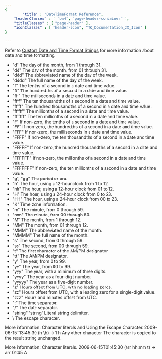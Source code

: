 ```yaml
---
{ 
		"title" : "DateTimeFormat Reference",
	"headerClasses" : [ "bm4", "page-header-container" ],
	"titleClasses" : [ "page-header" ],
	"iconClasses" : [ "header-icon", "TK_Documentation_2X_Icon" ]
}

---
```


Refer to [Custom Date and Time Format Strings](https://docs.microsoft.com/en-us/dotnet/standard/base-types/custom-date-and-time-format-strings) 
for more information about date and time formatting.


* "d"	The day of the month, from 1 through 31.
* "dd"	The day of the month, from 01 through 31.
* "ddd"	The abbreviated name of the day of the week.
* "dddd"	The full name of the day of the week.
* "f"	The tenths of a second in a date and time value.
* "ff"	The hundredths of a second in a date and time value.
* "fff"	The milliseconds in a date and time value.
* "ffff"	The ten thousandths of a second in a date and time value.
* "fffff"	The hundred thousandths of a second in a date and time value.
* "ffffff"	The millionths of a second in a date and time value.
* "fffffff"	The ten millionths of a second in a date and time value.
* "F"	If non-zero, the tenths of a second in a date and time value.
* "FF"	If non-zero, the hundredths of a second in a date and time value.
* "FFF"	If non-zero, the milliseconds in a date and time value.
* "FFFF"	If non-zero, the ten thousandths of a second in a date and time value.
* "FFFFF"	If non-zero, the hundred thousandths of a second in a date and time value.
* "FFFFFF"	If non-zero, the millionths of a second in a date and time value.
* "FFFFFFF"	If non-zero, the ten millionths of a second in a date and time value.
* "g", "gg"	The period or era.
* "h"	The hour, using a 12-hour clock from 1 to 12.
* "hh"	The hour, using a 12-hour clock from 01 to 12.
* "H"	The hour, using a 24-hour clock from 0 to 23.
* "HH"	The hour, using a 24-hour clock from 00 to 23.
* "K"	Time zone information.
* "m"	The minute, from 0 through 59.
* "mm"	The minute, from 00 through 59.
* "M"	The month, from 1 through 12.
* "MM"	The month, from 01 through 12.
* "MMM"	The abbreviated name of the month.
* "MMMM"	The full name of the month.
* "s"	The second, from 0 through 59.
* "ss"	The second, from 00 through 59.
* "t"	The first character of the AM/PM designator.
* "tt"	The AM/PM designator.
* "y"	The year, from 0 to 99.
* "yy"	The year, from 00 to 99.
* "yyy"	The year, with a minimum of three digits.
* "yyyy"	The year as a four-digit number.
* "yyyyy"	The year as a five-digit number.
* "z"	Hours offset from UTC, with no leading zeros.
* "zz"	Hours offset from UTC, with a leading zero for a single-digit value.
* "zzz"	Hours and minutes offset from UTC.
* ":"	The time separator.
* "/"	The date separator.
* "string" 'string'	Literal string delimiter.
* \	The escape character.

More information: Character literals and Using the Escape Character.	2009-06-15T13:45:30 (h \h) -> 1 h
Any other character	The character is copied to the result string unchanged.

More information: Character literals.	2009-06-15T01:45:30 (arr hh:mm t) -> arr 01:45 A